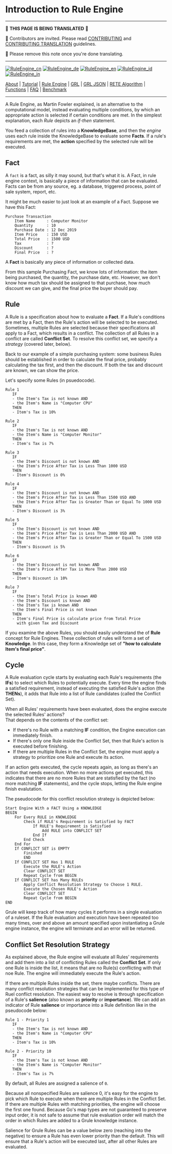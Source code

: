 # Introduction to Rule Engine

---

:construction:
__THIS PAGE IS BEING TRANSLATED__
:construction:

:construction_worker: Contributors are invited. Please read [CONTRIBUTING](../../CONTRIBUTING.md) and [CONTRIBUTING TRANSLATION](../CONTRIBUTING_TRANSLATION.md) guidelines.

:vulcan_salute: Please remove this note once you're done translating.

---


[![RuleEngine_cn](https://github.com/yammadev/flag-icons/blob/master/png/CN.png?raw=true)](../cn/RuleEngine_cn.md)
[![RuleEngine_de](https://github.com/yammadev/flag-icons/blob/master/png/DE.png?raw=true)](../de/RuleEngine_de.md)
[![RuleEngine_en](https://github.com/yammadev/flag-icons/blob/master/png/GB.png?raw=true)](../en/RuleEngine_en.md)
[![RuleEngine_id](https://github.com/yammadev/flag-icons/blob/master/png/ID.png?raw=true)](../id/RuleEngine_id.md)
[![RuleEngine_in](https://github.com/yammadev/flag-icons/blob/master/png/IN.png?raw=true)](../in/RuleEngine_in.md)

[About](About_in.md) | [Tutorial](Tutorial_in.md) | [Rule Engine](RuleEngine_in.md) | [GRL](GRL_in.md) | [GRL JSON](GRL_JSON_in.md) | [RETE Algorithm](RETE_in.md) | [Functions](Function_in.md) | [FAQ](FAQ_in.md) | [Benchmark](Benchmarking_in.md)

---

A Rule Engine, as Martin Fowler explained, is an alternative to the computational model, instead
evaluating multiple conditions, by which an appropriate action is selected if certain
conditions are met. In the simplest explanation, each *Rule* depicts an *if-then* statement.

You feed a collection of rules into a **KnowledgeBase**, and then the *engine* uses each 
rule inside the KnowledgeBase to evaluate some **Facts**. If a rule's requirements are met,
the **action** specified by the selected rule will be executed.

## Fact

A `fact` is a fact, as silly it may sound, but that's what it is. A Fact, in rule engine context,
is basically a piece of information that can be evaluated. Facts can be from any source, eg. a
database, triggered process, point of sale system, report, etc.

It might be much easier to just look at an example of a Fact. Suppose we have this Fact:

```Text
Purchase Transaction
    Item Name     : Computer Monitor
    Quantity      : 10
    Purchase Date : 12 Dec 2019
    Item Price    : 150 USD
    Total Price   : 1500 USD
    Tax           : ?
    Discount      : ?
    Final Price   : ?
```

A **Fact** is basically any piece of information or collected data. 

From this sample Purchasing Fact, we know lots of information: the item being purchased, the quantity,
the purchase date, etc. However, we don't know how much tax should be assigned to that purchase,
how much discount we can give, and the final price the buyer should pay.

## Rule

A Rule is a specification about how to evaluate a **Fact**. If a Rule's
conditions are met by a Fact, then the Rule's action will be selected to be
executed. Sometimes, multiple Rules are selected because their specifications
all apply to a Fact, which results in a conflict. The collection of all Rules in
a conflict are called **Conflict Set**. To resolve this conflict set, we
specify a *strategy* (covered later, below).  

Back to our example of a simple purchasing system: some business Rules should be established in order to
calculate the final price, probably calculating the tax first, and then the discount. If both the tax and 
discount are known, we can show the price.

Let's specify some Rules (in psuedocode).

```text
Rule 1
   IF
   - the Item's Tax is not known AND
   - the Item's Name is "Computer CPU"
   THEN
   - Item's Tax is 10%

Rule 2
   IF
   - the Item's Tax is not known AND
   - the Item's Name is "Computer Monitor"
   THEN
   - Item's Tax is 7%

Rule 3
   IF
   - the Item's Discount is not known AND
   - the Item's Price After Tax is Less Than 1000 USD
   THEN
   - Item's Discount is 0%

Rule 4
   IF
   - the Item's Discount is not known AND
   - the Item's Price After Tax is Less Than 1500 USD AND
   - the Item's Price After Tax is Greater Than or Equal To 1000 USD
   THEN
   - Item's Discount is 3%

Rule 5
   IF
   - the Item's Discount is not known AND
   - the Item's Price After Tax is Less Than 2000 USD AND
   - the Item's Price After Tax is Greater Than or Equal To 1500 USD
   THEN
   - Item's Discount is 5%

Rule 6
   IF
   - the Item's Discount is not known AND
   - the Item's Price After Tax is More Than 2000 USD
   THEN
   - Item's Discount is 10%

Rule 7
   IF
   - the Item's Total Price is known AND
   - the Item's Discount is known AND
   - the Item's Tax is known AND
   - the Item's Final Price is not known
   THEN
   - Item's Final Price is calculate price from Total Price
     with given Tax and Discount
```

If you examine the above Rules, you should easily understand the of **Rule** concept for Rule Engines. 
These collection of rules will form a set of **Knowledge**. In this case, they form a Knowledge set of
**"how to calculate Item's final price"**.

## Cycle

A Rule evaluation cycle starts by evaluating each Rule's requirements (the **IFs**)
to select which Rules to potentially execute. Every time the engine finds a satisfied
requirement, instead of executing the satisfied Rule's action (the **THENs**), it adds
that Rule into a list of Rule candidates (called the Conflict Set).

When all Rules' requirements have been evaluated, does the engine execute the selected Rules' actions?  
That depends on the contents of the conflict set:

* If there's no Rule with a matching **IF** condition, the Engine execution can immediately finish.
* If there's only one Rule inside the Conflict Set, then that Rule's action is executed before finishing.
* If there are multiple Rules in the Conflict Set, the engine must apply a strategy to prioritize one Rule and execute its action.

If an action gets executed, the cycle repeats again, as long as there's an action that needs execution.
When no more actions get executed, this indicates that there are no more Rules that are statisfied
by the fact (no more matching **IF** statements), and the cycle stops, letting the Rule engine finish evalutation.

The pseudocode for this conflict resolution strategy is depicted below:

```text
Start Engine With a FACT Using a KNOWLEDGE
BEGIN
    For Every RULE in KNOWLEDGE
        Check if RULE's Requirement is Satisfied by FACT
            If RULE's Requirement is Satisfied
                Add RULE into CONFLICT SET
            End If
        End Check
    End For
    If CONFLICT SET is EMPTY
        Finished
        END
    If CONFLICT SET Has 1 RULE
        Execute the RULE's Action
        Clear CONFLICT SET
        Repeat Cycle from BEGIN
    If CONFLICT SET has Many RULEs
        Apply Conflict Resolution Strategy to Choose 1 RULE.
        Execute the Chosen RULE's Action
        Clear CONFLICT SET
        Repeat Cycle from BEGIN
END
```

Grule will keep track of how many cycles it performs in a single evaluation of a ruleset. 
If the Rule evaluation and execution have been repeated too many times, over and above an 
amount specified upon instantiating a Grule engine instance, the engine will terminate and 
an error will be returned.

## Conflict Set Resolution Strategy

As explained above, the Rule engine will evaluate all Rules' requirements and add
them into a list of conflicting Rules called the **Conflict Set**. If only one Rule is
inside the list, it means that are no Rule(s) conflicting with that noe Rule. The engine
will immediately execute the Rule's action.

If there are multiple Rules inside the set, there maybe conflicts. There are many conflict resolution 
strategies that can be implemented for this type of Ruel conflict resolution. The easiest way to resolve
is through specification of a Rule's **salience** (also known as **priority** or **importance**). 
We can add an indicator of Rule **salience** or importance into a Rule definition like in the pseudocode below:

```text
Rule 1 - Priority 1
   IF
   - the Item's Tax is not known AND
   - the Item's Name is "Computer CPU"
   THEN
   - Item's Tax is 10%

Rule 2 - Priority 10
   IF
   - the Item's Tax is not known AND
   - the Item's Name is "Computer Monitor"
   THEN
   - Item's Tax is 7%
```

By default, all Rules are assigned a salience of `0`.

Because all nonspecified Rules are salience 0, it's easy for the engine to pick which Rule 
to execute when there are multiple Rules in the Conflict Set. If there are multiple Rules 
with matching priorities, the engine will choose the first one found. Because Go's map types 
are not guaranteed to preserve input order, it is not safe to assume that rule evaluation order 
will match the order in which Rules are added to a Grule knowledge instance. 

Salience for Grule Rules can be a value below zero (reaching into the negative) to ensure a 
Rule has even lower priority than the default. This will ensure that a Rule's action will be 
executed last, after all other Rules are evaluated.
